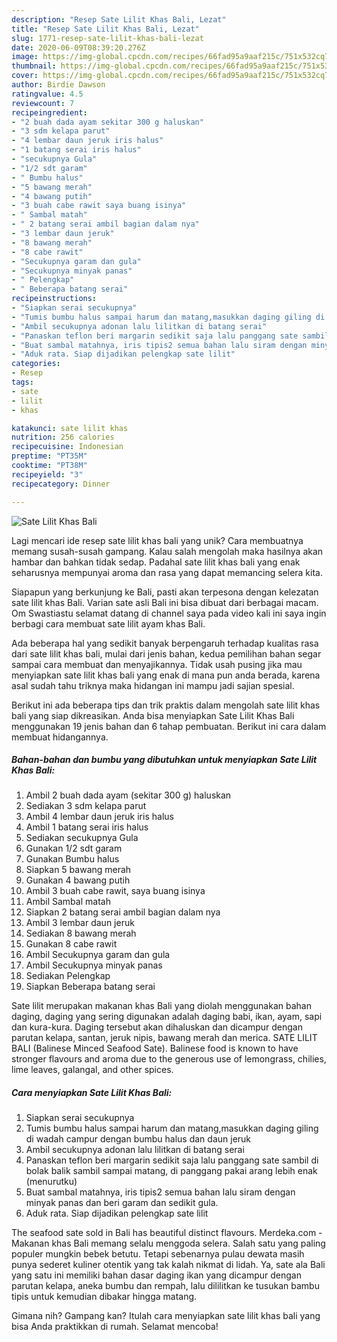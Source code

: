 ```yaml
---
description: "Resep Sate Lilit Khas Bali, Lezat"
title: "Resep Sate Lilit Khas Bali, Lezat"
slug: 1771-resep-sate-lilit-khas-bali-lezat
date: 2020-06-09T08:39:20.276Z
image: https://img-global.cpcdn.com/recipes/66fad95a9aaf215c/751x532cq70/sate-lilit-khas-bali-foto-resep-utama.jpg
thumbnail: https://img-global.cpcdn.com/recipes/66fad95a9aaf215c/751x532cq70/sate-lilit-khas-bali-foto-resep-utama.jpg
cover: https://img-global.cpcdn.com/recipes/66fad95a9aaf215c/751x532cq70/sate-lilit-khas-bali-foto-resep-utama.jpg
author: Birdie Dawson
ratingvalue: 4.5
reviewcount: 7
recipeingredient:
- "2 buah dada ayam sekitar 300 g haluskan"
- "3 sdm kelapa parut"
- "4 lembar daun jeruk iris halus"
- "1 batang serai iris halus"
- "secukupnya Gula"
- "1/2 sdt garam"
- " Bumbu halus"
- "5 bawang merah"
- "4 bawang putih"
- "3 buah cabe rawit saya buang isinya"
- " Sambal matah"
- " 2 batang serai ambil bagian dalam nya"
- "3 lembar daun jeruk"
- "8 bawang merah"
- "8 cabe rawit"
- "Secukupnya garam dan gula"
- "Secukupnya minyak panas"
- " Pelengkap"
- " Beberapa batang serai"
recipeinstructions:
- "Siapkan serai secukupnya"
- "Tumis bumbu halus sampai harum dan matang,masukkan daging giling di wadah campur dengan bumbu halus dan daun jeruk"
- "Ambil secukupnya adonan lalu lilitkan di batang serai"
- "Panaskan teflon beri margarin sedikit saja lalu panggang sate sambil di bolak balik sambil sampai matang, di panggang pakai arang lebih enak (menurutku)"
- "Buat sambal matahnya, iris tipis2 semua bahan lalu siram dengan minyak panas dan beri garam dan sedikit gula."
- "Aduk rata. Siap dijadikan pelengkap sate lilit"
categories:
- Resep
tags:
- sate
- lilit
- khas

katakunci: sate lilit khas 
nutrition: 256 calories
recipecuisine: Indonesian
preptime: "PT35M"
cooktime: "PT38M"
recipeyield: "3"
recipecategory: Dinner

---
```



![Sate Lilit Khas Bali](https://img-global.cpcdn.com/recipes/66fad95a9aaf215c/751x532cq70/sate-lilit-khas-bali-foto-resep-utama.jpg)

Lagi mencari ide resep sate lilit khas bali yang unik? Cara membuatnya memang susah-susah gampang. Kalau salah mengolah maka hasilnya akan hambar dan bahkan tidak sedap. Padahal sate lilit khas bali yang enak seharusnya mempunyai aroma dan rasa yang dapat memancing selera kita.

Siapapun yang berkunjung ke Bali, pasti akan terpesona dengan kelezatan sate lilit khas Bali. Varian sate asli Bali ini bisa dibuat dari berbagai macam. Om Swastiastu selamat datang di channel saya pada video kali ini saya ingin berbagi cara membuat sate lilit ayam khas Bali.

Ada beberapa hal yang sedikit banyak berpengaruh terhadap kualitas rasa dari sate lilit khas bali, mulai dari jenis bahan, kedua pemilihan bahan segar sampai cara membuat dan menyajikannya. Tidak usah pusing jika mau menyiapkan sate lilit khas bali yang enak di mana pun anda berada, karena asal sudah tahu triknya maka hidangan ini mampu jadi sajian spesial.


Berikut ini ada beberapa tips dan trik praktis dalam mengolah sate lilit khas bali yang siap dikreasikan. Anda bisa menyiapkan Sate Lilit Khas Bali menggunakan 19 jenis bahan dan 6 tahap pembuatan. Berikut ini cara dalam membuat hidangannya.

<!--inarticleads1-->

##### Bahan-bahan dan bumbu yang dibutuhkan untuk menyiapkan Sate Lilit Khas Bali:

1. Ambil 2 buah dada ayam (sekitar 300 g) haluskan
1. Sediakan 3 sdm kelapa parut
1. Ambil 4 lembar daun jeruk iris halus
1. Ambil 1 batang serai iris halus
1. Sediakan secukupnya Gula
1. Gunakan 1/2 sdt garam
1. Gunakan  Bumbu halus
1. Siapkan 5 bawang merah
1. Gunakan 4 bawang putih
1. Ambil 3 buah cabe rawit, saya buang isinya
1. Ambil  Sambal matah
1. Siapkan  2 batang serai ambil bagian dalam nya
1. Ambil 3 lembar daun jeruk
1. Sediakan 8 bawang merah
1. Gunakan 8 cabe rawit
1. Ambil Secukupnya garam dan gula
1. Ambil Secukupnya minyak panas
1. Sediakan  Pelengkap
1. Siapkan  Beberapa batang serai


Sate lilit merupakan makanan khas Bali yang diolah menggunakan bahan daging, daging yang sering digunakan adalah daging babi, ikan, ayam, sapi dan kura-kura. Daging tersebut akan dihaluskan dan dicampur dengan parutan kelapa, santan, jeruk nipis, bawang merah dan merica. SATE LILIT BALI (Balinese Minced Seafood Sate). Balinese food is known to have stronger flavours and aroma due to the generous use of lemongrass, chilies, lime leaves, galangal, and other spices. 

<!--inarticleads2-->

##### Cara menyiapkan Sate Lilit Khas Bali:

1. Siapkan serai secukupnya
1. Tumis bumbu halus sampai harum dan matang,masukkan daging giling di wadah campur dengan bumbu halus dan daun jeruk
1. Ambil secukupnya adonan lalu lilitkan di batang serai
1. Panaskan teflon beri margarin sedikit saja lalu panggang sate sambil di bolak balik sambil sampai matang, di panggang pakai arang lebih enak (menurutku)
1. Buat sambal matahnya, iris tipis2 semua bahan lalu siram dengan minyak panas dan beri garam dan sedikit gula.
1. Aduk rata. Siap dijadikan pelengkap sate lilit


The seafood sate sold in Bali has beautiful distinct flavours. Merdeka.com - Makanan khas Bali memang selalu menggoda selera. Salah satu yang paling populer mungkin bebek betutu. Tetapi sebenarnya pulau dewata masih punya sederet kuliner otentik yang tak kalah nikmat di lidah. Ya, sate ala Bali yang satu ini memiliki bahan dasar daging ikan yang dicampur dengan parutan kelapa, aneka bumbu dan rempah, lalu dililitkan ke tusukan bambu tipis untuk kemudian dibakar hingga matang. 

Gimana nih? Gampang kan? Itulah cara menyiapkan sate lilit khas bali yang bisa Anda praktikkan di rumah. Selamat mencoba!
